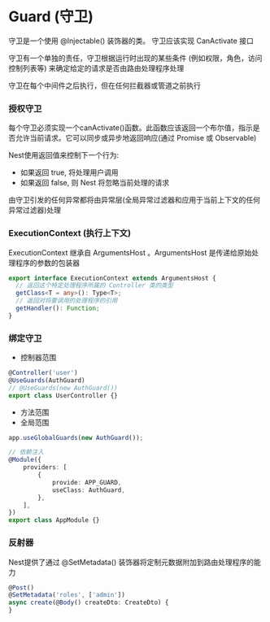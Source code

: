 # Guard (守卫)
守卫是一个使用 @Injectable() 装饰器的类。 守卫应该实现 CanActivate 接口

守卫有一个单独的责任，守卫根据运行时出现的某些条件 (例如权限，角色，访问控制列表等) 来确定给定的请求是否由路由处理程序处理

守卫在每个中间件之后执行，但在任何拦截器或管道之前执行


### 授权守卫
每个守卫必须实现一个canActivate()函数。此函数应该返回一个布尔值，指示是否允许当前请求。它可以同步或异步地返回响应(通过 Promise 或 Observable)

Nest使用返回值来控制下一个行为:
* 如果返回 true, 将处理用户调用
* 如果返回 false, 则 Nest 将忽略当前处理的请求

由守卫引发的任何异常都将由异常层(全局异常过滤器和应用于当前上下文的任何异常过滤器)处理


### ExecutionContext (执行上下文)
ExecutionContext 继承自 ArgumentsHost 。ArgumentsHost 是传递给原始处理程序的参数的包装器
```typescript
export interface ExecutionContext extends ArgumentsHost {
  // 返回这个特定处理程序所属的 Controller 类的类型
  getClass<T = any>(): Type<T>;
  // 返回对将要调用的处理程序的引用
  getHandler(): Function;
}
```


### 绑定守卫
* 控制器范围
```typescript
@Controller('user')
@UseGuards(AuthGuard)
// @UseGuards(new AuthGuard())
export class UserController {}
```
* 方法范围
* 全局范围
```typescript
app.useGlobalGuards(new AuthGuard());

// 依赖注入
@Module({
    providers: [
        {
            provide: APP_GUARD,
            useClass: AuthGuard,
        },
    ],
})
export class AppModule {}
```


### 反射器
Nest提供了通过 @SetMetadata() 装饰器将定制元数据附加到路由处理程序的能力
```typescript
@Post()
@SetMetadata('roles', ['admin'])
async create(@Body() createDto: CreateDto) {
}
```









